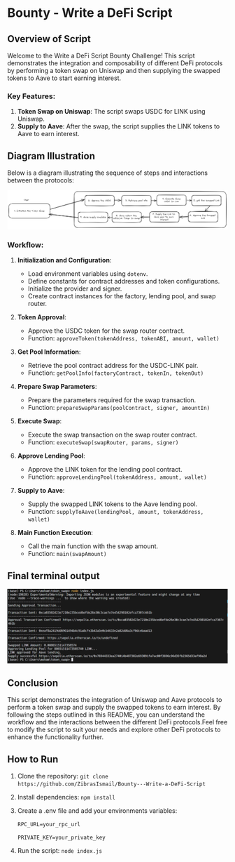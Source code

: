 # Bounty - Write a DeFi Script

## Overview of Script

Welcome to the Write a DeFi Script Bounty Challenge! This script demonstrates the integration and composability of different DeFi protocols by performing a token swap on Uniswap and then supplying the swapped tokens to Aave to start earning interest.

### Key Features:

1. **Token Swap on Uniswap**: The script swaps USDC for LINK using Uniswap.
2. **Supply to Aave**: After the swap, the script supplies the LINK tokens to Aave to earn interest.

## Diagram Illustration

Below is a diagram illustrating the sequence of steps and interactions between the protocols:

![alt text](diagram.png)

### Workflow:

1. **Initialization and Configuration**:

   - Load environment variables using `dotenv`.
   - Define constants for contract addresses and token configurations.
   - Initialize the provider and signer.
   - Create contract instances for the factory, lending pool, and swap router.

2. **Token Approval**:

   - Approve the USDC token for the swap router contract.
   - Function: `approveToken(tokenAddress, tokenABI, amount, wallet)`

3. **Get Pool Information**:

   - Retrieve the pool contract address for the USDC-LINK pair.
   - Function: `getPoolInfo(factoryContract, tokenIn, tokenOut)`

4. **Prepare Swap Parameters**:

   - Prepare the parameters required for the swap transaction.
   - Function: `prepareSwapParams(poolContract, signer, amountIn)`

5. **Execute Swap**:

   - Execute the swap transaction on the swap router contract.
   - Function: `executeSwap(swapRouter, params, signer)`

6. **Approve Lending Pool**:

   - Approve the LINK token for the lending pool contract.
   - Function: `approveLendingPool(tokenAddress, amount, wallet)`

7. **Supply to Aave**:

   - Supply the swapped LINK tokens to the Aave lending pool.
   - Function: `supplyToAave(lendingPool, amount, tokenAddress, wallet)`

8. **Main Function Execution**:
   - Call the main function with the swap amount.
   - Function: `main(swapAmount)`

## Final terminal output

![alt text](<final terminal output.png>)

## Conclusion

This script demonstrates the integration of Uniswap and Aave protocols to perform a token swap and supply the swapped tokens to earn interest. By following the steps outlined in this README, you can understand the workflow and the interactions between the different DeFi protocols.Feel free to modify the script to suit your needs and explore other DeFi protocols to enhance the functionality further.

## How to Run

1. Clone the repository:
   `git clone https://github.com/ZibrasIsmail/Bounty---Write-a-DeFi-Script`

2. Install dependencies:
   `npm install`

3. Create a .env file and add your environments variables:

   ```
   RPC_URL=your_rpc_url
   ```

   ```
   PRIVATE_KEY=your_private_key
   ```

4. Run the script:
   `node index.js`

